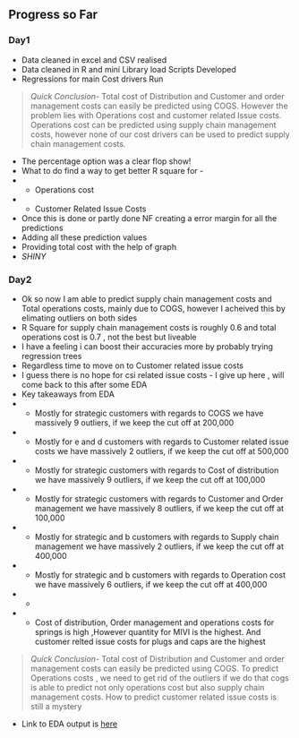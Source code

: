 ## Progress so Far

### Day1
* Data cleaned in excel and CSV realised
* Data cleaned in R and mini Library load Scripts Developed
* Regressions for main Cost drivers Run
> *Quick Conclusion-* Total cost of Distribution and Customer and order management costs can easily be predicted using COGS. However the problem lies with Operations cost and customer related Issue costs. Operations cost can be predicted using supply chain management costs, however none of our cost drivers can be used to predict supply chain management costs.
* The percentage option was a clear flop show!
* What to do find a way to get better R square for -
* * Operations cost
* * Customer Related Issue Costs
* Once this is done or partly done NF creating a error margin for all the predictions
* Adding all these prediction values
* Providing total cost with the help of graph
* *SHINY*

### Day2
* Ok so now I am able to predict supply chain management costs and Total operations costs, mainly due to COGS, however I acheived this by elimating outliers on both sides
* R Square for supply chain management costs is roughly 0.6 and total operations cost is 0.7 , not the best but liveable
* I have a feeling i can boost their accuracies more by probably trying regression trees
* Regardless time to move on to Customer related issue costs
* I guess there is no hope for csi related issue costs - I give up here , will come back to this after some EDA
* Key takeaways from EDA
* * Mostly for strategic customers with regards to COGS we have massively 9 outliers, if we keep the cut off at 200,000
* * Mostly for e and d customers with regards to Customer related issue costs we have massively 2 outliers, if we keep the cut off at 500,000
* * Mostly for strategic customers with regards to Cost of distribution we have massively 9 outliers, if we keep the cut off at 100,000
* * Mostly for strategic customers with regards to Customer and Order management we have massively 8 outliers, if we keep the cut off at 100,000
* * Mostly for strategic and b customers with regards to Supply chain management we have massively 2 outliers, if we keep the cut off at 400,000
* * Mostly for strategic and b customers with regards to Operation cost we have massively 6 outliers, if we keep the cut off at 400,000
* * 
* * Cost of distribution, Order management and operations costs for springs is high ,However quantity for MIVI is the highest. And customer relted issue costs for plugs and caps are the highest
> *Quick Conclusion-* Total cost of Distribution and Customer and order management costs can easily be predicted using COGS. To predict Operations costs , we need to get rid of the outliers if we do that cogs is able to predict not only operations cost but also supply chain management costs. How to predict customer related issue costs is still a mystery
* Link to EDA output is [here](https://github.com/mmd52/4XDemo/blob/master/TableauPlayArea/4X_EDA.pdf)
